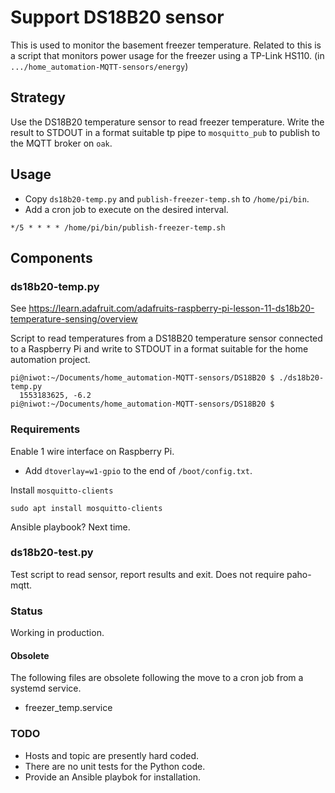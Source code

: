 # Support DS18B20 sensor

This is used to monitor the basement freezer temperature. Related to this is
a script that monitors power usage for the freezer using a TP-Link HS110. (in
`.../home_automation-MQTT-sensors/energy`)

## Strategy

Use the DS18B20 temperature sensor to read freezer temperature. Write the result to STDOUT in a format suitable tp pipe to `mosquitto_pub` to publish to the MQTT broker on `oak`.

## Usage

* Copy `ds18b20-temp.py` and `publish-freezer-temp.sh` to `/home/pi/bin`.
* Add a cron job to execute on the desired interval.

```cron
*/5 * * * * /home/pi/bin/publish-freezer-temp.sh
```

## Components

### ds18b20-temp.py

See https://learn.adafruit.com/adafruits-raspberry-pi-lesson-11-ds18b20-temperature-sensing/overview

Script to read temperatures from a DS18B20 temperature sensor connected to a
Raspberry Pi and write to STDOUT in a format suitable for the home automation 
project.

```shell
pi@niwot:~/Documents/home_automation-MQTT-sensors/DS18B20 $ ./ds18b20-temp.py
  1553183625, -6.2
pi@niwot:~/Documents/home_automation-MQTT-sensors/DS18B20 $
```

### Requirements

Enable 1 wire interface on Raspberry Pi.

* Add `dtoverlay=w1-gpio` to the end of `/boot/config.txt`.

Install `mosquitto-clients`

```shell
sudo apt install mosquitto-clients
```

Ansible playbook? Next time.

### ds18b20-test.py

Test script to read sensor, report results and exit. Does not require paho-mqtt.

### Status

Working in production.

#### Obsolete

The following files are obsolete following the move to a cron job from a systemd service.

* freezer_temp.service

### TODO

* Hosts and topic are presently hard coded.
* There are no unit tests for the Python code.
* Provide an Ansible playbok for installation.

